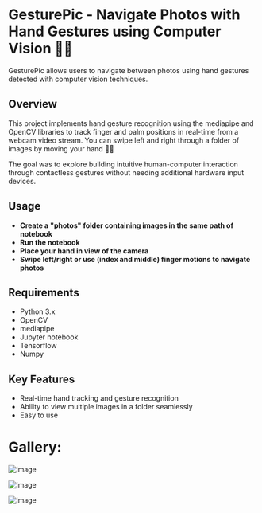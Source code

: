 # GesturePic - Navigate Photos with Hand Gestures using Computer Vision 🖐🏻

GesturePic allows users to navigate between photos using hand gestures detected with computer vision techniques.

## Overview
This project implements hand gesture recognition using the mediapipe and OpenCV libraries to track finger and palm positions in real-time from a webcam video stream.
You can swipe left and right through a folder of images by moving your hand 👋🏻

The goal was to explore building intuitive human-computer interaction through contactless gestures without needing additional hardware input devices.

## Usage
- **Create a "photos" folder containing images in the same path of notebook**
- **Run the notebook**
- **Place your hand in view of the camera**
- **Swipe left/right or use (index and middle) finger motions to navigate photos**

## Requirements
- Python 3.x
- OpenCV
- mediapipe
- Jupyter notebook
- Tensorflow
- Numpy

## Key Features
- Real-time hand tracking and gesture recognition
- Ability to view multiple images in a folder seamlessly
- Easy to use
  
# Gallery:

<!--
![image](https://user-images.githubusercontent.com/93945976/208965906-ee3924cb-b7a7-44c8-a05e-ab708392c3b2.png)

![image](https://user-images.githubusercontent.com/93945976/208966072-19a0f719-3acf-4216-8cab-38b721817b4f.png)

![image](https://user-images.githubusercontent.com/93945976/208966288-9838eaed-d19b-4b2c-8120-974be6ede6d3.png)

![image](https://user-images.githubusercontent.com/93945976/208966434-31f0b04a-06fa-41ea-b04e-accebee94ed8.png)

![image](https://user-images.githubusercontent.com/93945976/208966924-9ee570fb-5b53-4009-805d-5ce33232d1c9.png)-->

![image](https://user-images.githubusercontent.com/93945976/208967979-eee9d352-8275-4230-aa27-35f233311ec3.png)

![image](https://user-images.githubusercontent.com/93945976/208968086-864ef878-fd08-4602-b810-3737cbdaf0d4.png)

![image](https://user-images.githubusercontent.com/93945976/208970432-2125257e-6812-4cbf-a4c2-86d02df10a13.png)
